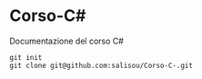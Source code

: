 # Corso-C#
Documentazione  del corso C#

    git init
    git clone git@github.com:salisou/Corso-C-.git

